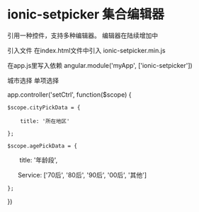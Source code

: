 # ionic-setpicker 集合编辑器
引用一种控件，支持多种编辑器。 编辑器在陆续增加中

引入文件 在index.html文件中引入 ionic-setpicker.min.js
<script src="lib/ionic-setpicker.min.js"></script>

在app.js里写入依赖
angular.module('myApp', ['ionic-setpicker'])

城市选择
<ionic-set-picker set-model='cityPickData' set-type="city"></ionic-set-picker>
单项选择
<ionic-set-picker set-model='agePickData' set-type="single"></ionic-set-picker>

app.controller('setCtrl', function($scope) {

    $scope.cityPickData = {
    
        title: '所在地区'
        
    };
    
    $scope.agePickData = {
    
        title: '年龄段',
        
        Service: ['70后', '80后', '90后', '00后', '其他']
        
    };
    
})


